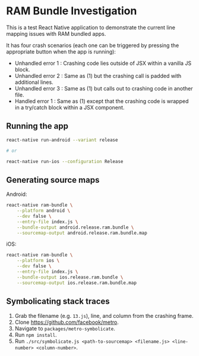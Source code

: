 # RAM Bundle Investigation

This is a test React Native application to demonstrate the current line mapping issues with RAM bundled apps.

It has four crash scenarios (each one can be triggered by pressing the appropriate button when the app is running):

- Unhandled error 1 : Crashing code lies outside of JSX within a vanilla JS block.
- Unhandled error 2 : Same as (1) but the crashing call is padded with additional lines.
- Unhandled error 3 : Same as (1) but calls out to crashing code in another file.
- Handled error 1 : Same as (1) except that the crashing code is wrapped in a try/catch block within a JSX component.

## Running the app

```bash
react-native run-android --variant release

# or

react-native run-ios --configuration Release
```

## Generating source maps

Android:

```bash
react-native ram-bundle \
    --platform android \
    --dev false \
    --entry-file index.js \
    --bundle-output android.release.ram.bundle \
    --sourcemap-output android.release.ram.bundle.map
```

iOS:

```bash
react-native ram-bundle \
    --platform ios \
    --dev false \
    --entry-file index.js \
    --bundle-output ios.release.ram.bundle \
    --sourcemap-output ios.release.ram.bundle.map
```

## Symbolicating stack traces

1. Grab the filename (e.g. `13.js`), line, and column from the crashing frame.
1. Clone https://github.com/facebook/metro.
1. Navigate to `packages/metro-symbolicate`.
1. Run `npm install`.
1. Run `./src/symbolicate.js <path-to-sourcemap> <filename.js> <line-number> <column-number>`.